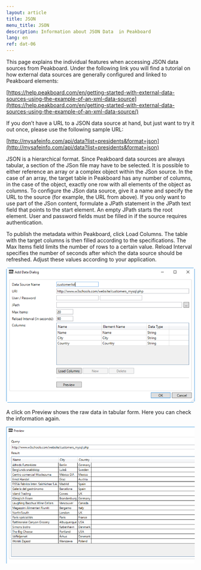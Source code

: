 ```yaml
---
layout: article
title: JSON
menu_title: JSON
description: Information about JSON Data  in Peakboard
lang: en
ref: dat-06
---
```

This page explains the individual features when accessing JSON data sources from Peakboard. Under the following link you will find a tutorial on how external data sources are generally configured and linked to Peakboard elements:

[https://help.peakboard.com/en/getting-started-with-external-data-sources-using-the-example-of-an-xml-data-source](https://help.peakboard.com/en/getting-started-with-external-data-sources-using-the-example-of-an-xml-data-source/)

If you don’t have a URL to a JSON data source at hand, but just want to try it out once, please use the following sample URL:

[http://mysafeinfo.com/api/data?list=presidents&format=json](http://mysafeinfo.com/api/data?list=presidents&format=json)

JSON is a hierarchical format. Since Peakboard data sources are always tabular, a section of the JSon file may have to be selected. It is possible to either reference an array or a complex object within the JSon source. In the case of an array, the target table in Peakboard has any number of columns, in the case of the object, exactly one row with all elements of the object as columns. To configure the JSon data source, give it a name and specify the URL to the source (for example, the URL from above). If you only want to use part of the JSon content, formulate a JPath statement in the JPath text field that points to the start element. An empty JPath starts the root element. User and password fields must be filled in if the source requires authentication.

To publish the metadata within Peakboard, click Load Columns. The table with the target columns is then filled according to the specifications. The Max Items field limits the number of rows to a certain value. Reload Interval specifies the number of seconds after which the data source should be refreshed. Adjust these values according to your application.

![image_1](/assets/images/Data_Sources/JSON/JSON01.png)

A click on Preview shows the raw data in tabular form. Here you can check the information again.

![image_1](/assets/images/Data_Sources/JSON/JSON02.png)
